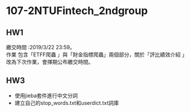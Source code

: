 # 107-2NTUFintech_2ndgroup
## HW1
繳交時間 :2019/3/22 23:59。  
作業 包含「ETFF爬蟲 」與「財金指標爬蟲」兩個部分，關於「評比績效介紹 」改為下次作業，會擇期公布繳交時間。  

## HW3
* 使用jieba套件進行中文分詞
* 建立自己的stop_words.txt和userdict.txt詞庫